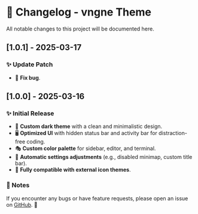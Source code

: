# 📌 Changelog - vngne Theme

All notable changes to this project will be documented here.



## [1.0.1] - 2025-03-17  
### ✨ Update Patch  
- 🔧 **Fix bug**.  


## [1.0.0] - 2025-03-16  
### ✨ Initial Release  
- 🎨 **Custom dark theme** with a clean and minimalistic design.  
- 🖥 **Optimized UI** with hidden status bar and activity bar for distraction-free coding.  
- 🎭 **Custom color palette** for sidebar, editor, and terminal.  
- 🚀 **Automatic settings adjustments** (e.g., disabled minimap, custom title bar).  
- 🔧 **Fully compatible with external icon themes**.  



### 📝 Notes  
If you encounter any bugs or have feature requests, please open an issue on [GitHub](https://github.com/ekovegeance/vngne-theme/issues). 🚀  
